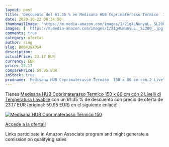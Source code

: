 ```yaml
---
layout: post
title: 'Descuento del 61.35 % en Medisana HUB Coprimaterasso Termico  150'
date: 2020-10-22 06:34:50
thumbnailImage: 'https://m.media-amazon.com/images/I/21g4LNunyuL._SL200_.jpg'
images: [ 'https://m.media-amazon.com/images/I/21g4LNunyuL._SL200_.jpg' ]
comments: true
category: ofertas
author: ring
slug: B00439XOS4
description:
actualPrice: 23.17 EUR
currency: EUR
price: 23.17
comparePrice: 59.95 EUR
inStock: true
prodname: 'Medisana HUB Coprimaterasso Termico  150 x 80 cm con 2 Livelli di Temperatura  Lavabile'
---
```


Tienes [Medisana HUB Coprimaterasso Termico  150 x 80 cm con 2 Livelli di Temperatura  Lavabile](https://www.amazon.it/dp/B00439XOS4/?tag=tolees00-21) con un 61.35 % de descuento con precio de oferta de 23.17 EUR (original: 59.95 EUR) en el siguiente enlace!

[![Medisana HUB Coprimaterasso Termico  150](https://m.media-amazon.com/images/I/21g4LNunyuL._SL200_.jpg)](https://www.amazon.it/dp/B00439XOS4/?tag=tolees00-21)

[Accede a la oferta!!](https://www.amazon.it/dp/B00439XOS4/?tag=tolees00-21)

Links participate in Amazon Associate program and might generate a comission on qualifying sales


